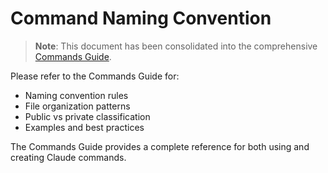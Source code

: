 # Command Naming Convention

> **Note**: This document has been consolidated into the comprehensive [Commands Guide](./commands-guide.md#naming-convention).

Please refer to the Commands Guide for:
- Naming convention rules
- File organization patterns
- Public vs private classification
- Examples and best practices

The Commands Guide provides a complete reference for both using and creating Claude commands.